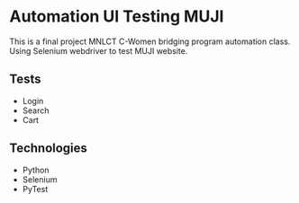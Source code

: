 # Automation UI Testing MUJI

This is a final project MNLCT C-Women bridging program automation class. Using Selenium webdriver to test MUJI website.

## Tests
- Login
- Search
- Cart

## Technologies
- Python
- Selenium
- PyTest
